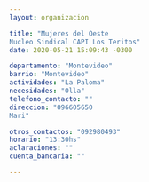 ```yaml
---
layout: organizacion

title: "Mujeres del Oeste
Nucleo Sindical CAPI Los Teritos"
date: 2020-05-21 15:09:43 -0300

departamento: "Montevideo"
barrio: "Montevideo"
actividades: "La Paloma"
necesidades: "Olla"
telefono_contacto: ""
direccion: "096605650
Mari"

otros_contactos: "092980493"
horario: "13:30hs"
aclaraciones: ""
cuenta_bancaria: ""

---
```

